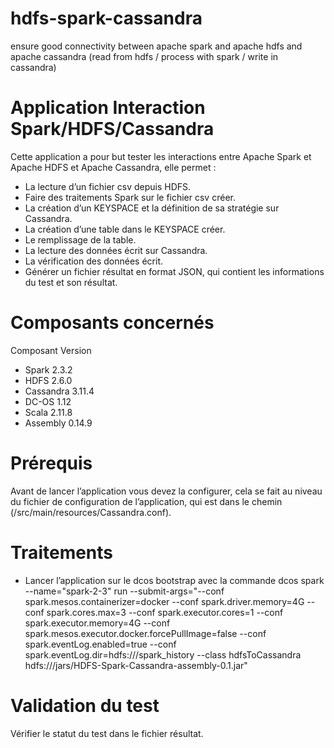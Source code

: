 # hdfs-spark-cassandra
ensure good connectivity between apache spark and apache hdfs and apache cassandra (read from hdfs / process with spark / write in cassandra)

#	Application Interaction Spark/HDFS/Cassandra

Cette application a pour but tester les interactions entre Apache Spark et Apache HDFS et Apache Cassandra, elle permet :

-	La lecture d’un fichier csv depuis HDFS. 
-	Faire des traitements Spark sur le fichier csv créer.
-	La création d’un KEYSPACE et la définition de sa stratégie sur Cassandra. 
-	La création d’une table dans le KEYSPACE créer.
-	Le remplissage de la table.
-	La lecture des données écrit sur Cassandra.
-	La vérification des données écrit. 
-	Générer un fichier résultat en format JSON, qui contient les informations du test et son résultat. 

#	Composants concernés


Composant	   	Version
- Spark		2.3.2
- HDFS		2.6.0
- Cassandra		3.11.4
- DC-OS		1.12
- Scala		2.11.8
- Assembly		0.14.9





# Prérequis 
Avant de lancer l’application vous devez la configurer, cela se fait au niveau du fichier de configuration de l’application, qui est dans le chemin (/src/main/resources/Cassandra.conf).


# Traitements 
-	Lancer l’application sur le dcos bootstrap avec la commande 
dcos spark --name="spark-2-3" run --submit-args="--conf spark.mesos.containerizer=docker --conf spark.driver.memory=4G --conf spark.cores.max=3 --conf spark.executor.cores=1 --conf spark.executor.memory=4G --conf spark.mesos.executor.docker.forcePullImage=false --conf spark.eventLog.enabled=true --conf spark.eventLog.dir=hdfs:///spark_history  --class hdfsToCassandra hdfs:///jars/HDFS-Spark-Cassandra-assembly-0.1.jar"
 
# Validation du test 
Vérifier le statut du test dans le fichier résultat. 
